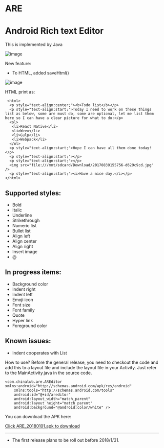 # ARE
Android Rich text Editor
===================

This is implemented by Java

 ![image](https://github.com/chinalwb/are/blob/master/ARE/demo/demo2.gif)
 
New feature:
* To HTML, added saveHtml()

 ![image](https://github.com/chinalwb/are/blob/master/ARE/demo/saveHtml.png)

 HTML print as:
```
 <html>
  <p style="text-align:center;"><b>Todo list</b></p> 
  <p style="text-align:start;">Today I need to work on these things list as below, some are must do, some are optional, let me list them here so I can have a clear picture for what to do:</p> 
  <ol> 
   <li>React Native</li> 
   <li>Weex</li> 
   <li>Gulp</li> 
   <li>Webpack</li> 
  </ol> 
  <p style="text-align:start;">Hope I can have all them done today!</p> 
  <p style="text-align:start;"></p> 
  <p style="text-align:start;"></p> 
  <img src="file:///mnt/sdcard/Download/20170830155756-d629c9cd.jpg" />
  <p style="text-align:start;"><i>Have a nice day.</i></p> 
</html>
```

Supported styles:
------------------
* Bold
* Italic
* Underline
* Strikethrough
* Numeric list
* Bullet list
* Align left
* Align center
* Align right
* Insert image
* @


In progress items:
-----------------
* Background color
* Indent right
* Indent left
* Emoji icon
* Font size
* Font family
* Quote
* Hyper link
* Foreground color

Known issues:
-----------------
* Indent cooperates with List

How to use?
Before the general release, you need to checkout the code and add this to a layout file and include the layout file in your Activity. Just refer to the MainActivity.java in the source code.
```
<com.chinalwb.are.AREditor xmlns:android="http://schemas.android.com/apk/res/android"
    xmlns:tools="http://schemas.android.com/tools"
    android:id="@+id/areditor"
    android:layout_width="match_parent"
    android:layout_height="match_parent"
    android:background="@android:color/white" />
```
You can download the APK here:

[Click ARE_20180101.apk to download](https://github.com/chinalwb/are/blob/master/ARE/demo/ARE_20180101.apk)

-------------------
* The first release plans to be roll out before 2018/1/31.
